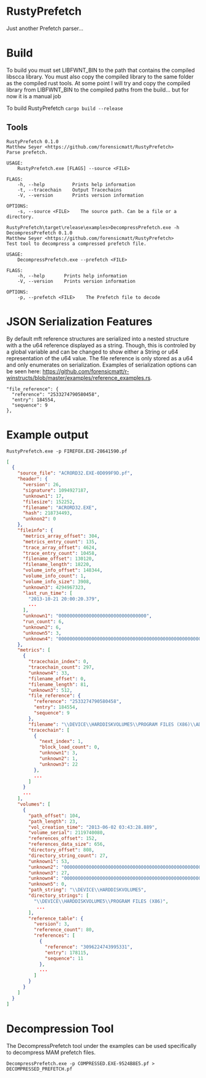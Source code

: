 # RustyPrefetch
Just another Prefetch parser...

# Build
To build you must set LIBFWNT_BIN to the path that contains the compiled libscca library. You must also copy the compiled library to the same folder as the compiled rust tools. At some point I will try and copy the compiled library from LIBFWNT_BIN to the compiled paths from the build... but for now it is a manual job

To build RustyPrefetch
```cargo build --release```

## Tools
```
RustyPrefetch 0.1.0
Matthew Seyer <https://github.com/forensicmatt/RustyPrefetch>
Parse prefetch.

USAGE:
    RustyPrefetch.exe [FLAGS] --source <FILE>

FLAGS:
    -h, --help          Prints help information
    -t, --tracechain    Output Tracechains
    -V, --version       Prints version information

OPTIONS:
    -s, --source <FILE>    The source path. Can be a file or a directory.
```

```
RustyPrefetch\target\release\examples>DecompressPrefetch.exe -h
DecompressPrefetch 0.1.0
Matthew Seyer <https://github.com/forensicmatt/RustyPrefetch>
Test tool to decompress a compressed prefetch file.

USAGE:
    DecompressPrefetch.exe --prefetch <FILE>

FLAGS:
    -h, --help       Prints help information
    -V, --version    Prints version information

OPTIONS:
    -p, --prefetch <FILE>    The Prefetch file to decode
```

# JSON Serialization Features
By default mft reference structures are serialized into a nested structure with a the u64 reference displayed as a string. Though, this is controled by a global variable and can be changed to show either a String or u64 representation of the u64 value. The file reference is only stored as a u64 and only enumerates on serialization. Examples of serialization options can be seen here: https://github.com/forensicmatt/r-winstructs/blob/master/examples/reference_examples.rs.
```
"file_reference": {
  "reference": "2533274790580458",
  "entry": 184554,
  "sequence": 9
},
```

# Example output
```RustyPrefetch.exe -p FIREFOX.EXE-28641590.pf```

```json
[
  {
    "source_file": "ACRORD32.EXE-0D099F9D.pf",
    "header": {
      "version": 26,
      "signature": 1094927187,
      "unknown1": 17,
      "filesize": 152252,
      "filename": "ACRORD32.EXE",
      "hash": 218734493,
      "unknon2": 0
    },
    "fileinfo": {
      "metrics_array_offset": 304,
      "metrics_entry_count": 135,
      "trace_array_offset": 4624,
      "trace_entry_count": 10458,
      "filename_offset": 130120,
      "filename_length": 18220,
      "volume_info_offset": 148344,
      "volume_info_count": 1,
      "volume_info_size": 3908,
      "unknown3": 4294967323,
      "last_run_time": [
        "2013-10-21 20:00:20.379",
        ...
      ],
      "unknown1": "00000000000000000000000000000000",
      "run_count": 6,
      "unknown2": 6,
      "unknown5": 3,
      "unknown4": "00000000000000000000000000000000000000000000000000000000000000000000000000000000000000000000000000000000000000000000000000000000000000000000000000000000000000000000000000000000"
    },
    "metrics": [
      {
        "tracechain_index": 0,
        "tracechain_count": 297,
        "unknown4": 33,
        "filename_offset": 0,
        "filename_length": 81,
        "unknown3": 512,
        "file_reference": {
          "reference": "2533274790580458",
          "entry": 184554,
          "sequence": 9
        },
        "filename": "\\DEVICE\\HARDDISKVOLUME5\\PROGRAM FILES (X86)\\ADOBE\\READER 11.0\\READER\\COOLTYPE.DLL",
        "tracechain": [
          {
            "next_index": 1,
            "block_load_count": 0,
            "unknown1": 3,
            "unknown2": 1,
            "unknown3": 22
          },
          ...
        ]
      }
      ...
    ],
    "volumes": [
      {
        "path_offset": 104,
        "path_length": 23,
        "vol_creation_time": "2013-06-02 03:43:28.889",
        "volume_serial": 2119740080,
        "references_offset": 152,
        "references_data_size": 656,
        "directory_offset": 808,
        "directory_string_count": 27,
        "unknown1": 53,
        "unknown2": "00000000000000000000000000000000000000000000000000000000",
        "unknown3": 27,
        "unknown4": "00000000000000000000000000000000000000000000000000000000",
        "unknown5": 0,
        "path_string": "\\DEVICE\\HARDDISKVOLUME5",
        "directory_strings": [
          "\\DEVICE\\HARDDISKVOLUME5\\PROGRAM FILES (X86)",
           ...
        ],
        "reference_table": {
          "version": 3,
          "reference_count": 80,
          "references": [
            {
              "reference": "3096224743995331",
              "entry": 178115,
              "sequence": 11
            },
            ...
          ]
        }
      }
    ]
  }
]
```

# Decompression Tool
The DecompressPrefetch tool under the examples can be used specifically to decompress MAM prefetch files.

```
DecompressPrefetch.exe -p COMPRESSED.EXE-9524B8E5.pf > DECOMPRESSED_PREFETCH.pf
```
